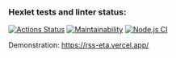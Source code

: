 ### Hexlet tests and linter status:
[![Actions Status](https://github.com/ArtemMalafeev/frontend-project-lvl3/workflows/hexlet-check/badge.svg)](https://github.com/ArtemMalafeev/frontend-project-lvl3/actions)
[![Maintainability](https://api.codeclimate.com/v1/badges/286215ac30e062b61d6b/maintainability)](https://codeclimate.com/github/ArtemMalafeev/frontend-project-lvl3/maintainability)
[![Node.js CI](https://github.com/ArtemMalafeev/frontend-project-lvl3/actions/workflows/nodejs.yml/badge.svg?branch=main)](https://github.com/ArtemMalafeev/frontend-project-lvl3/actions/workflows/nodejs.yml)

Demonstration: https://rss-eta.vercel.app/